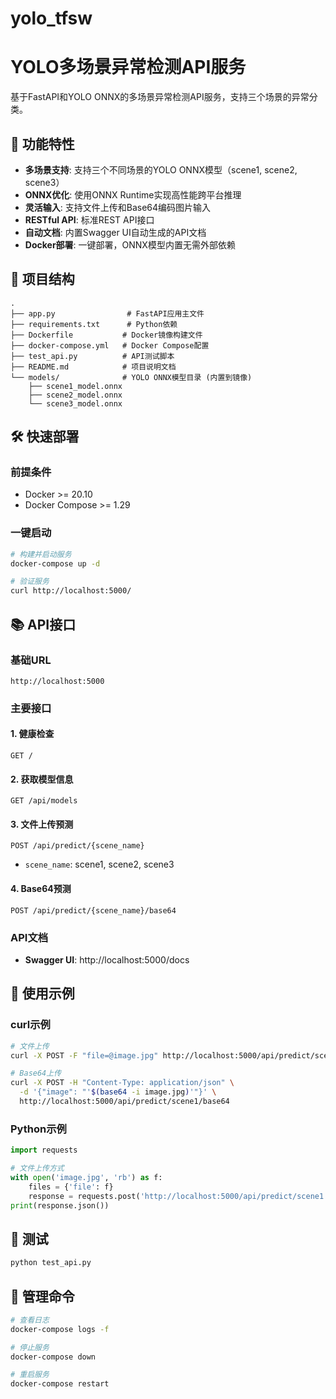 # yolo_tfsw
# YOLO多场景异常检测API服务

基于FastAPI和YOLO ONNX的多场景异常检测API服务，支持三个场景的异常分类。

## 🚀 功能特性

- **多场景支持**: 支持三个不同场景的YOLO ONNX模型（scene1, scene2, scene3）
- **ONNX优化**: 使用ONNX Runtime实现高性能跨平台推理
- **灵活输入**: 支持文件上传和Base64编码图片输入
- **RESTful API**: 标准REST API接口
- **自动文档**: 内置Swagger UI自动生成的API文档
- **Docker部署**: 一键部署，ONNX模型内置无需外部依赖

## 📁 项目结构

```
.
├── app.py                # FastAPI应用主文件
├── requirements.txt      # Python依赖
├── Dockerfile           # Docker镜像构建文件
├── docker-compose.yml   # Docker Compose配置
├── test_api.py          # API测试脚本
├── README.md            # 项目说明文档
└── models/              # YOLO ONNX模型目录 (内置到镜像)
    ├── scene1_model.onnx
    ├── scene2_model.onnx
    └── scene3_model.onnx
```

## 🛠️ 快速部署

### 前提条件
- Docker >= 20.10
- Docker Compose >= 1.29

### 一键启动
```bash
# 构建并启动服务
docker-compose up -d

# 验证服务
curl http://localhost:5000/
```

## 📚 API接口

### 基础URL
`http://localhost:5000`

### 主要接口

#### 1. 健康检查
```http
GET /
```

#### 2. 获取模型信息
```http
GET /api/models
```

#### 3. 文件上传预测
```http
POST /api/predict/{scene_name}
```
- `scene_name`: scene1, scene2, scene3

#### 4. Base64预测
```http
POST /api/predict/{scene_name}/base64
```

### API文档
- **Swagger UI**: http://localhost:5000/docs

## 📝 使用示例

### curl示例
```bash
# 文件上传
curl -X POST -F "file=@image.jpg" http://localhost:5000/api/predict/scene1

# Base64上传
curl -X POST -H "Content-Type: application/json" \
  -d '{"image": "'$(base64 -i image.jpg)'"}' \
  http://localhost:5000/api/predict/scene1/base64
```

### Python示例
```python
import requests

# 文件上传方式
with open('image.jpg', 'rb') as f:
    files = {'file': f}
    response = requests.post('http://localhost:5000/api/predict/scene1', files=files)
print(response.json())
```

## 🧪 测试
```bash
python test_api.py
```

## 🔧 管理命令
```bash
# 查看日志
docker-compose logs -f

# 停止服务
docker-compose down

# 重启服务
docker-compose restart
``` 
